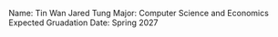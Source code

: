 Name: Tin Wan Jared Tung
Major: Computer Science and Economics
Expected Gruadation Date: Spring 2027